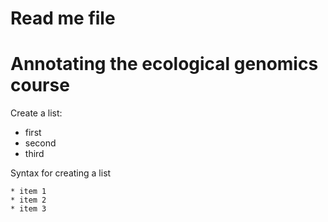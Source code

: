 # Read me file

# Annotating the ecological genomics course

Create a list:
* first
* second
* third

Syntax for creating a list

```
* item 1
* item 2
* item 3
```
